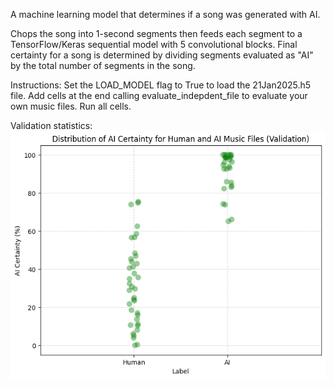 A machine learning model that determines if a song was generated with AI.

Chops the song into 1-second segments then feeds each segment to a TensorFlow/Keras sequential model with 5 convolutional blocks.
Final certainty for a song is determined by dividing segments evaluated as "AI" by the total number of segments in the song.

Instructions: Set the LOAD_MODEL flag to True to load the 21Jan2025.h5 file. Add cells at the end calling evaluate_indepdent_file to evaluate your own music files. Run all cells.

Validation statistics:
![img.png](img.png)